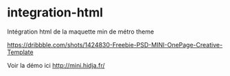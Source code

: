 # integration-html

Intégration html de la maquette min de métro theme 

https://dribbble.com/shots/1424830-Freebie-PSD-MINI-OnePage-Creative-Template

Voir la démo ici http://mini.hidja.fr/
